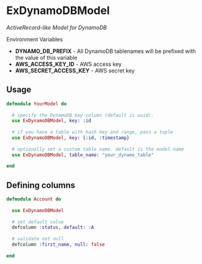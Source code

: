 ExDynamoDBModel
================================

*ActiveRecord-like Model for DynamoDB*

Environment Variables
- __DYNAMO_DB_PREFIX__ - All DynamoDB tablenames will be prefixed with the value of this variable
- __AWS_ACCESS_KEY_ID__ - AWS access key
- __AWS_SECRET_ACCESS_KEY__ - AWS secret key

Usage
-------------------------

```elixir
defmodule YourModel do
  
  # specify the DynamoDB key column (default is uuid). 
  use ExDynamoDBModel, key: :id
  
  # if you have a table with hash key and range, pass a tuple
  use ExDynamoDBModel, key: {:id, :timestamp}
  
  # optionally set a custom table name. default is the model name
  use ExDynamoDBModel, table_name: "your_dynamo_table"
  
end
```

Defining columns
-------------------------

```elixir
defmodule Account do
  
  use ExDynamoDBModel
  
  # set default value
  defcolumn :status, default: :A
  
  # validate not null
  defcolumn :first_name, null: false
  
end
```



